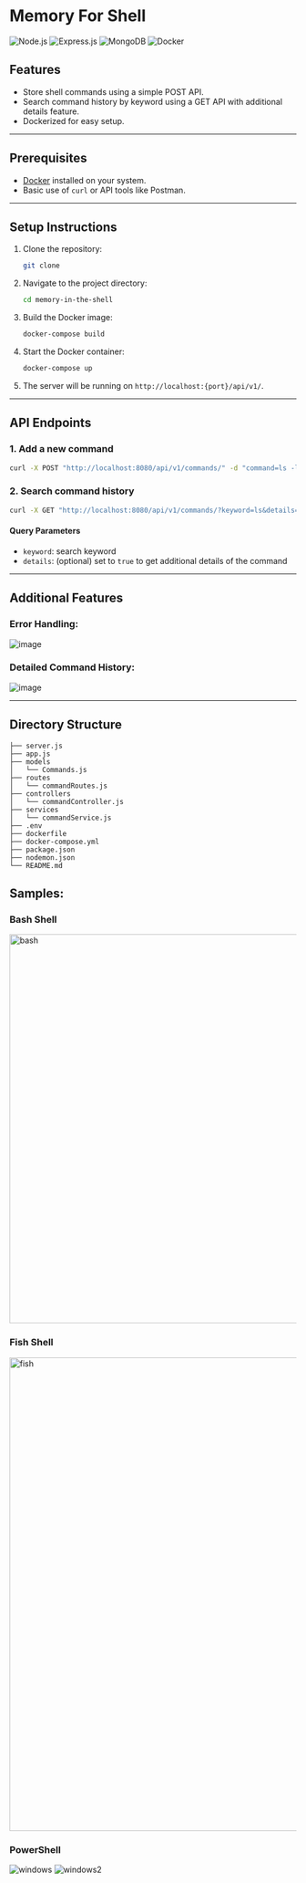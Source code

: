 # **Memory For Shell**

<!-- techstack used -->

![Node.js](https://img.shields.io/badge/Node.js-339933?style=for-the-badge&logo=node.js&logoColor=white)
![Express.js](https://img.shields.io/badge/Express.js-000000?style=for-the-badge&logo=express&logoColor=white)
![MongoDB](https://img.shields.io/badge/MongoDB-47A248?style=for-the-badge&logo=mongodb&logoColor=white)
![Docker](https://img.shields.io/badge/Docker-2496ED?style=for-the-badge&logo=docker&logoColor=white)

## **Features**

- Store shell commands using a simple POST API.
- Search command history by keyword using a GET API with additional details feature.
- Dockerized for easy setup.

---

## **Prerequisites**

- [Docker](https://www.docker.com/) installed on your system.
- Basic use of `curl` or API tools like Postman.

---

## **Setup Instructions**

1. Clone the repository:
   ```bash
   git clone
   ```
2. Navigate to the project directory:
   ```bash
   cd memory-in-the-shell
   ```
3. Build the Docker image:
   ```bash
   docker-compose build
   ```
4. Start the Docker container:
   ```bash
   docker-compose up
   ```
5. The server will be running on `http://localhost:{port}/api/v1/`.

---

## **API Endpoints**

### **1. Add a new command**

```bash
curl -X POST "http://localhost:8080/api/v1/commands/" -d "command=ls -l"
```

### **2. Search command history**

```bash
curl -X GET "http://localhost:8080/api/v1/commands/?keyword=ls&details=true"
```

#### Query Parameters

- `keyword`: search keyword
- `details`: (optional) set to `true` to get additional details of the command

---

## Additional Features

### Error Handling:

![image](https://github.com/user-attachments/assets/b9710d49-1328-4253-96d1-3b303f733367)

### Detailed Command History:

![image](https://github.com/user-attachments/assets/ce39a161-f333-4e4a-ba16-1566d4c6afea)

---

## Directory Structure

```plaintext
├── server.js
├── app.js
├── models
│   └── Commands.js
├── routes
│   └── commandRoutes.js
├── controllers
│   └── commandController.js
├── services
│   └── commandService.js
├── .env
├── dockerfile
├── docker-compose.yml
├── package.json
├── nodemon.json
└── README.md
```

## Samples:

### Bash Shell

<img width="682" alt="bash" src="https://github.com/user-attachments/assets/ed1d6c61-0350-435e-81fb-72e4fb4ffb76" />

### Fish Shell

<img width="830" alt="fish" src="https://github.com/user-attachments/assets/d4ee34fa-f4a2-4ca9-b6fa-882677da2d35" />

### PowerShell

![windows](https://github.com/user-attachments/assets/3f57ab4f-2f5b-4513-89e8-4f4b26460ea8)
![windows2](https://github.com/user-attachments/assets/74f49c48-1411-4b0f-9f36-b23f4ecbef73)

